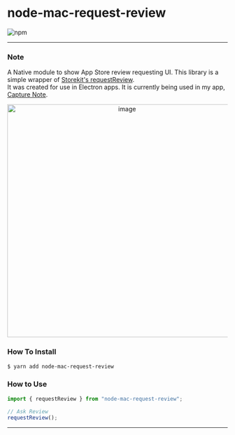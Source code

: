 # node-mac-request-review

![npm](https://img.shields.io/npm/dm/node-mac-request-review?style=flat-square)

---
### Note
A Native module to show App Store review requesting UI. This library is a simple wrapper of [Storekit's requestReview](https://developer.apple.com/documentation/storekit/skstorereviewcontroller/2851536-requestreview).  
It was created for use in Electron apps. It is currently being used in my app, [Capture Note](https://apps.apple.com/app/id1620829533).

<p align="center">
  <img center width="532" alt="image" src="https://user-images.githubusercontent.com/57121116/209694268-af2d01c0-d6ef-4141-9e94-dd3b2453d0b2.png">
</p>


### How To Install

```bash
$ yarn add node-mac-request-review
```

### How to Use

```typescript
import { requestReview } from "node-mac-request-review";

// Ask Review
requestReview();
```

---

<!-- Coffee fuels coding ☕️

<p align="center">
<a href="https://www.buymeacoffee.com/enfpdev" target="_blank"><img src="https://cdn.buymeacoffee.com/buttons/v2/default-yellow.png" alt="Buy Me A Coffee" style="height: 60px !important;width: 217px !important;" ></a>
 </p>
 -->


